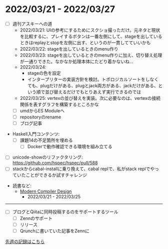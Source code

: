 # 2022/03/21 - 2022/03/27

- [ ] 週刊アスキーへの道
    - 2022/03/21: UIの参考にするためにスクショ撮っただけ。元ネタと現状を比較するに、プレイするボタンは一番左側にして、stageを出しているときはreplayとstopを左側に出す、というのが一貫してていいかも
    - 2022/03/22: stageを出しているときのmenu作り
    - 2022/03/23: stageを出しているときのmenu作りに加え、切り替え処理が一通りできた。なかなか処理本体にたどり着かないね...
    - 2022/03/24:
        - stageの色を設定
        - インタープリターの実装方針を検討。トポロジカルソートをしなくても、plugだけがある、plugとjack両方がある、jackだけがある、という順で並び替えるだけでもとりあえず実行できるのでは
    - 2022/03/25: vertexの並び替えを実装。次に必要なのは、vertexの接続関係を表すグラフを構築するところかな
    - [ ] umdからES Moduleへ
    - [ ] repositoryのrename
    - [ ] ブログ記事
- Haskell入門コンテンツ:
    - [ ] 課題14の不足箇所を埋める
        - [ ] Dockerで動作確認できる環境を組み立てる
- [ ] unicode-showのリファクタリング: <https://github.com/hspec/hspec/pull/588>
- [ ] stackからcabal-installに乗り換えて、cabal replで、私がstack replでやっていたことができるか試すチャレンジ
- 読書など:
    - [Modern Compiler Design](https://www.springer.com/jp/book/9781461446989)
        - 2022/03/21 - 2022/03/25

------

- [ ] ブログとQiitaに同時投稿するのをサポートするツール
    - [ ] Zennのサポート
    - [ ] リリース
    - [ ] Qrunchに書いていた記事をZennに

[先週の記録はこちら](https://github.com/igrep/daily-commits/blob/f146f17a3801163b6ee6d707b87c7658df897a9b/yesterday.md)
